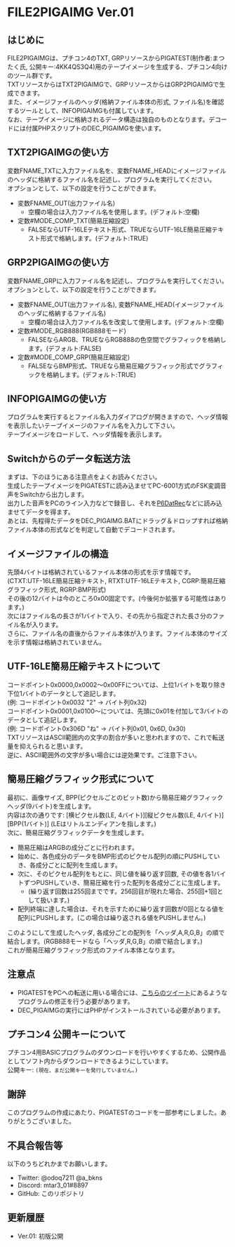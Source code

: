 # FILE2PIGAIMG Ver.01
## はじめに
FILE2PIGAIMGは、プチコン4のTXT, GRPリソースからPIGATEST(制作者:まつたく氏, 公開キー:4KK4QS3Q4)用のテープイメージを生成する、プチコン4向けのツール群です。  
TXTリソースからはTXT2PIGAIMGで、GRPリソースからはGRP2PIGAIMGで生成できます。  
また、イメージファイルのヘッダ(格納ファイル本体の形式, ファイル名)を確認するツールとして、INFOPIGAIMGも付属しています。  
なお、テープイメージに格納されるデータ構造は独自のものとなります。デコードには付属PHPスクリプトのDEC_PIGAIMGを使います。  

## TXT2PIGAIMGの使い方
変数FNAME_TXTに入力ファイル名を、変数FNAME_HEADにイメージファイルのヘッダに格納するファイル名を記述し、プログラムを実行してください。  
オプションとして、以下の設定を行うことができます。  
- 変数FNAME_OUT(出力ファイル名)
	- 空欄の場合は入力ファイル名を使用します。(デフォルト:空欄)
- 定数#MODE_COMP_TXT(簡易圧縮設定)
	- FALSEならUTF-16LEテキスト形式、TRUEならUTF-16LE簡易圧縮テキスト形式で格納します。(デフォルト:TRUE)

## GRP2PIGAIMGの使い方
変数FNAME_GRPに入力ファイル名を記述し、プログラムを実行してください。  
オプションとして、以下の設定を行うことができます。  
- 変数FNAME_OUT(出力ファイル名), 変数FNAME_HEAD(イメージファイルのヘッダに格納するファイル名)
	- 空欄の場合は入力ファイル名を改変して使用します。(デフォルト:空欄)
- 定数#MODE_RGB888(RGB888モード)
	- FALSEならARGB、TRUEならRGB888の色空間でグラフィックを格納します。(デフォルト:FALSE)
- 定数#MODE_COMP_GRP(簡易圧縮設定)
	- FALSEならBMP形式、TRUEなら簡易圧縮グラフィック形式でグラフィックを格納します。(デフォルト:TRUE)

## INFOPIGAIMGの使い方
プログラムを実行するとファイル名入力ダイアログが開きますので、ヘッダ情報を表示したいテープイメージのファイル名を入力して下さい。  
テープイメージをロードして、ヘッダ情報を表示します。  

## Switchからのデータ転送方法
まずは、下のほうにある注意点をよくお読みください。  
生成したテープイメージをPIGATESTに読み込ませてPC-6001方式のFSK変調音声をSwitchから出力します。  
出力した音声をPCのライン入力などで録音し、それを[P6DatRec](http://morigon.jp/p6.html)などに読み込ませてデータを得ます。  
あとは、先程得たデータをDEC_PIGAIMG.BATにドラッグ＆ドロップすれば格納ファイル本体の形式などを判定して自動でデコードされます。

## イメージファイルの構造
先頭4バイトは格納されているファイル本体の形式を示す情報です。  
(CTXT:UTF-16LE簡易圧縮テキスト, RTXT:UTF-16LEテキスト, CGRP:簡易圧縮グラフィック形式, RGRP:BMP形式)  
その後の12バイトは今のところ0x00固定です。(今後何か拡張する可能性はあります。)  
次にはファイル名の長さが1バイトで入り、その先から指定された長さ分のファイル名が入ります。  
さらに、ファイル名の直後からファイル本体が入ります。ファイル本体のサイズを示す情報は格納されていません。  

## UTF-16LE簡易圧縮テキストについて
コードポイント0x0000,0x0002〜0x00FFについては、上位1バイトを取り除き下位1バイトのデータとして追記します。  
(例: コードポイント0x0032 "2" -> バイト列0x32)  
コードポイント0x0001,0x0100〜については、先頭に0x01を付加して3バイトのデータとして追記します。  
(例: コードポイント0x306D "ね" -> バイト列0x01, 0x6D, 0x30)  
TXTリソースはASCII範囲内の文字の割合が多いと思われますので、これで転送量を抑えられると思います。  
逆に、ASCII範囲外の文字が多い場合には逆効果です。ご注意下さい。  

## 簡易圧縮グラフィック形式について
最初に、画像サイズ, BPP(ピクセルごとのビット数)から簡易圧縮グラフィックヘッダ(9バイト)を生成します。  
内容は次の通りです: [横ピクセル数(LE, 4バイト)][縦ピクセル数(LE, 4バイト)][BPP(1バイト)] (LEはリトルエンディアンを指します。)  
次に、簡易圧縮グラフィックデータを生成します。  
- 簡易圧縮はARGBの成分ごとに行われます。
- 始めに、各色成分のデータをBMP形式のピクセル配列の順にPUSHしていき、各成分ごとに配列を生成します。
- 次に、そのピクセル配列をもとに、同じ値を繰り返す回数, その値を各1バイトずつPUSHしていき、簡易圧縮を行った配列を各成分ごとに生成します。
	- (繰り返す回数は255回までです。256回目が現れた場合、255回+1回として扱います。)
- 配列終端に達した場合は、それを示すために繰り返す回数が0回となる値を配列にPUSHします。(この場合は繰り返される値をPUSHしません。)

このようにして生成したヘッダ, 各成分ごとの配列を「ヘッダ,A,R,G,B」の順で結合します。(RGB888モードなら「ヘッダ,R,G,B」の順で結合します。)  
これが簡易圧縮グラフィック形式のファイル本体となります。  

## 注意点
- PIGATESTをPCへの転送に用いる場合には、[こちらのツイート](https://twitter.com/a_bkns/status/1247618338437476352)にあるようなプログラムの修正を行う必要があります。
- DEC_PIGAIMGの実行にはPHPがインストールされている必要があります。

## プチコン4 公開キーについて
プチコン4用BASICプログラムのダウンロードを行いやすくするため、公開作品としてソフト内からダウンロードできるようにしています。  
公開キー: `(現在、まだ公開キーを発行していません。)`  

## 謝辞
このプログラムの作成にあたり、PIGATESTのコードを一部参考にしました。ありがとうございました。  

## 不具合報告等
以下のうちどれかまでお願いします。  
- Twitter: @odoq7211 @a_bkns
- Discord: mtar3_01#8897
- GitHub: このリポジトリ

## 更新履歴
- Ver.01: 初版公開
